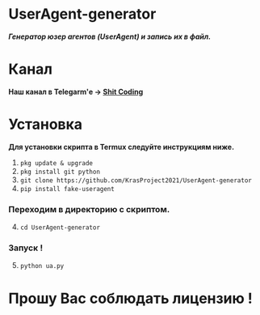 <h1>UserAgent-generator</h1>
<em><strong>Генератор юзер агентов (UserAgent) и запись их в файл.</strong></em>

<h1>Канал</h1>
<b>Наш канал в Telegarm'е -> <a href="https://t.me/shit_coding">Shit Coding</a></b>

# Установка
__Для установки скрипта в Termux следуйте инструкциям ниже.__

1. ```pkg update & upgrade```
2. ```pkg install git python```
3. ```git clone https://github.com/KrasProject2021/UserAgent-generator```
3. ```pip install fake-useragent```

### Переходим в директорию с скриптом.

4. ```cd UserAgent-generator```

### Запуск !

5. ```python ua.py```

# Прошу Вас соблюдать лицензию !
